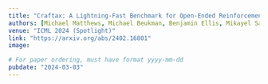 ```yaml
---
title: "Craftax: A Lightning-Fast Benchmark for Open-Ended Reinforcement Learning"
authors: [Michael Matthews, Michael Beukman, Benjamin Ellis, Mikayel Samvelyan, <b>Matthew T. Jackson</b>, Samuel Coward, Jakob Foerster]
venue: "ICML 2024 (Spotlight)"
link: "https://arxiv.org/abs/2402.16801"
image:

# For paper ordering, must have format yyyy-mm-dd
pubdate: "2024-03-03"
---
```

